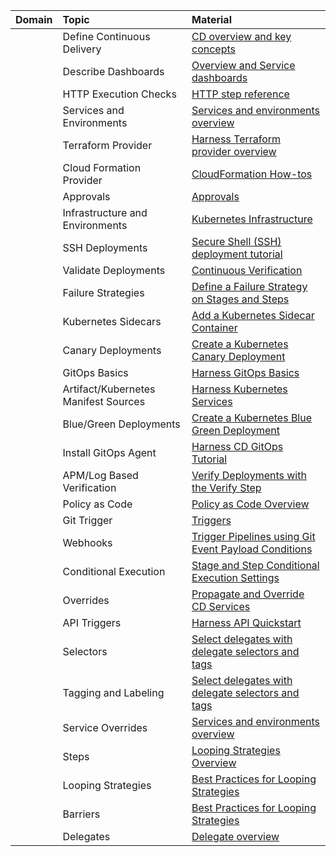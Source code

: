 | Domain       | Topic | Material                                                                                                                                                              
| :------------------------------ | :------------------------------ | :------------------------------ | 
|| Define Continuous Delivery | [CD overview and key concepts](https://developer.harness.io/docs/continuous-delivery/onboard-cd/cd-concepts/cd-pipeline-basics) |
|| Describe Dashboards| [Overview and Service dashboards](https://developer.harness.io/docs/continuous-delivery/cd-dashboards/monitor-cd-deployments/#overview-and-services-dashboards) |
|| HTTP Execution Checks | [HTTP step reference](https://developer.harness.io/docs/continuous-delivery/cd-technical-reference/cd-gen-ref-category/http-step/)|
|| Services and Environments | [Services and environments overview](https://developer.harness.io/docs/continuous-delivery/onboard-cd/cd-concepts/services-and-environments-overview/) |
|| Terraform Provider | [Harness Terraform provider overview](https://developer.harness.io/docs/platform/terraform/harness-terraform-provider-overview/)|
|| Cloud Formation Provider | [CloudFormation How-tos](https://developer.harness.io/docs/continuous-delivery/cd-advanced/cloudformation-howto/cloud-formation-how-tos/) |
|| Approvals | [Approvals](https://developer.harness.io/docs/category/approvals/) |
|| Infrastructure and Environments | [Kubernetes Infrastructure](https://developer.harness.io/docs/continuous-delivery/cd-infrastructure/kubernetes-infra/define-your-kubernetes-target-infrastructure/) |
|| SSH Deployments | [Secure Shell (SSH) deployment tutorial](https://developer.harness.io/docs/continuous-delivery/onboard-cd/cd-quickstarts/ssh-ng/) |
|| Validate Deployments | [Continuous Verification](https://developer.harness.io/docs/category/continuous-verification/) |
|| Failure Strategies  | [Define a Failure Strategy on Stages and Steps](https://developer.harness.io/docs/platform/pipelines/define-a-failure-strategy-on-stages-and-steps/) |
|| Kubernetes Sidecars | [Add a Kubernetes Sidecar Container](https://developer.harness.io/docs/continuous-delivery/cd-advanced/cd-kubernetes-category/add-a-kubernetes-sidecar-container/) |
|| Canary Deployments  | [Create a Kubernetes Canary Deployment](https://developer.harness.io/docs/continuous-delivery/cd-execution/kubernetes-executions/create-a-kubernetes-canary-deployment) |
|| GitOps Basics  | [Harness GitOps Basics](https://developer.harness.io/docs/continuous-delivery/cd-gitops/harness-git-ops-basics/) |
|| Artifact/Kubernetes Manifest Sources  | [Harness Kubernetes Services](https://developer.harness.io/docs/continuous-delivery/cd-services/k8s-services/kubernetes-services/) |
|| Blue/Green Deployments  | [Create a Kubernetes Blue Green Deployment](https://developer.harness.io/docs/continuous-delivery/cd-services/k8s-services/kubernetes-services/) |
|| Install GitOps Agent  | [Harness CD GitOps Tutorial](https://developer.harness.io/docs/continuous-delivery/cd-gitops/harness-cd-git-ops-quickstart/) |
|| APM/Log Based Verification  | [Verify Deployments with the Verify Step](https://developer.harness.io/docs/continuous-delivery/cd-execution/cv-category/verify-deployments-with-the-verify-step/) |
|| Policy as Code  | [Policy as Code Overview](https://developer.harness.io/docs/platform/policy-as-code/harness-governance-overview/) |
|| Git Trigger  | [Triggers](https://developer.harness.io/docs/category/triggers/) |
|| Webhooks  | [Trigger Pipelines using Git Event Payload Conditions](https://developer.harness.io/docs/platform/triggers/trigger-pipelines-using-custom-payload-conditions/) |
|| Conditional Execution  | [Stage and Step Conditional Execution Settings](https://developer.harness.io/docs/platform/pipelines/w_pipeline-steps-reference/step-skip-condition-settings/) |
|| Overrides  | [Propagate and Override CD Services](https://developer.harness.io/docs/continuous-delivery/cd-services/cd-services-general/propagate-and-override-cd-services/#yaml-example) |
|| API Triggers  | [Harness API Quickstart](https://developer.harness.io/docs/platform/apis/api-quickstart/) |
|| Selectors  | [Select delegates with delegate selectors and tags](https://developer.harness.io/docs/platform/delegates/manage-delegates/select-delegates-with-selectors/) |
|| Tagging and Labeling  | [Select delegates with delegate selectors and tags](https://developer.harness.io/docs/platform/delegates/manage-delegates/select-delegates-with-selectors/) |
|| Service Overrides | [Services and environments overview](https://developer.harness.io/docs/continuous-delivery/onboard-cd/cd-concepts/services-and-environments-overview/#service-overrides) |
|| Steps | [Looping Strategies Overview ](https://developer.harness.io/docs/platform/pipelines/looping-strategies-matrix-repeat-and-parallelism/) |
|| Looping Strategies | [Best Practices for Looping Strategies ](https://developer.harness.io/docs/platform/pipelines/best-practices-for-looping-strategies/) |
|| Barriers | [Best Practices for Looping Strategies ](https://developer.harness.io/docs/first-gen/continuous-delivery/model-cd-pipeline/workflows/synchronize-workflows-in-your-pipeline-using-barrier/) |
|| Delegates | [Delegate overview ](https://developer.harness.io/docs/platform/delegates/get-started-with-delegates/delegates-overview/) |
